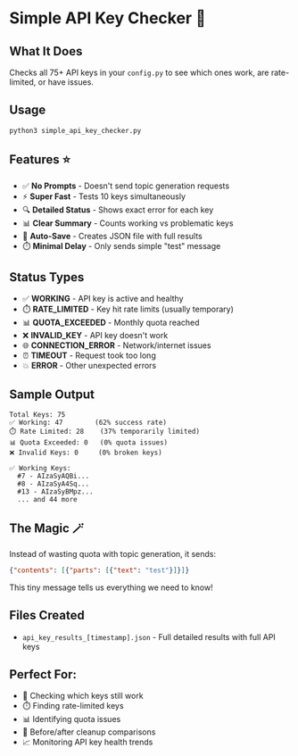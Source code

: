 # Simple API Key Checker 🚀

## What It Does
Checks all 75+ API keys in your `config.py` to see which ones work, are rate-limited, or have issues.

## Usage
```bash
python3 simple_api_key_checker.py
```

## Features ⭐
- ✅ **No Prompts** - Doesn't send topic generation requests
- ⚡ **Super Fast** - Tests 10 keys simultaneously  
- 🔍 **Detailed Status** - Shows exact error for each key
- 📊 **Clear Summary** - Counts working vs problematic keys
- 💾 **Auto-Save** - Creates JSON file with full results
- ⏱️ **Minimal Delay** - Only sends simple "test" message

## Status Types
- ✅ **WORKING** - API key is active and healthy
- ⏱️ **RATE_LIMITED** - Key hit rate limits (usually temporary)
- 📊 **QUOTA_EXCEEDED** - Monthly quota reached
- ❌ **INVALID_KEY** - API key doesn't work
- 🌐 **CONNECTION_ERROR** - Network/internet issues
- ⏰ **TIMEOUT** - Request took too long
- 💥 **ERROR** - Other unexpected errors

## Sample Output
```
Total Keys: 75
✅ Working: 47        (62% success rate)
⏱️ Rate Limited: 28    (37% temporarily limited)
📊 Quota Exceeded: 0   (0% quota issues)
❌ Invalid Keys: 0     (0% broken keys)

✅ Working Keys:
  #7 - AIzaSyAQBi...
  #8 - AIzaSyA4Sq...
  #13 - AIzaSyBMpz...
  ... and 44 more
```

## The Magic 🪄
Instead of wasting quota with topic generation, it sends:
```json
{"contents": [{"parts": [{"text": "test"}]}]}
```

This tiny message tells us everything we need to know!

## Files Created
- `api_key_results_[timestamp].json` - Full detailed results with full API keys

## Perfect For:
- 👀 Checking which keys still work
- ⏱️ Finding rate-limited keys  
- 📊 Identifying quota issues
- 🔄 Before/after cleanup comparisons
- 📈 Monitoring API key health trends


